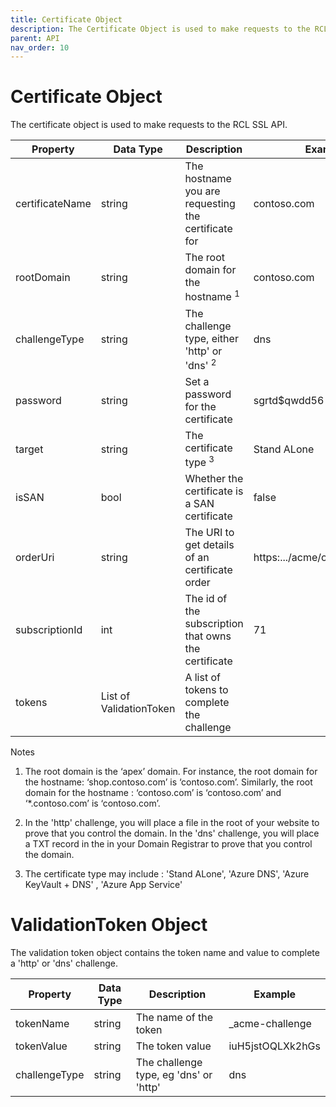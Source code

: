 ```yaml
---
title: Certificate Object
description: The Certificate Object is used to make requests to the RCL SSL API
parent: API
nav_order: 10
---
```


# Certificate Object

The certificate object is used to make requests to the RCL SSL API.

| Property            | Data Type | Description                                        |Example|
| ------------------- | --------- |----------------------------------------------------|---------------|
| certificateName     | string    | The hostname you are requesting the certificate for| contoso.com   |
| rootDomain          | string    | The root domain for the hostname <sup>1</sup>      | contoso.com   |
| challengeType       | string    | The challenge type, either 'http' or 'dns' <sup>2</sup>          | dns           |
| password            | string    | Set a password for the certificate                 | sgrtd$qwdd56  |
| target              | string    | The certificate type <sup>3</sup>                  | Stand ALone   |
| isSAN               | bool      | Whether the certificate is a SAN certificate       | false         |
| orderUri            | string    | The URI to get details of an certificate order     | https:.../acme/order/135/2101         |
| subscriptionId      | int       | The id of the subscription that owns the certificate| 71           |
| tokens          | List of ValidationToken    | A list of tokens to complete the challenge      |     |

Notes

1. The root domain is the ‘apex’ domain. For instance, the root domain for the hostname: ‘shop.contoso.com’ is ‘contoso.com’. Similarly, the root domain for the hostname : ‘contoso.com’ is ‘contoso.com’ and ‘*.contoso.com’ is ‘contoso.com’.

2. In the 'http' challenge, you will place a file in the root of your website to prove that you control the domain. In the 'dns' challenge, you will place a TXT record in the in your Domain Registrar to prove that you control the domain.

3. The certificate type may include : 'Stand ALone', 'Azure DNS', 'Azure KeyVault + DNS' , 'Azure App Service'

# ValidationToken Object

The validation token object contains the token name and value to complete a 'http' or 'dns' challenge.

| Property            | Data Type | Description                                        |Example|
| ------------------- | --------- |----------------------------------------------------|-------------------|
| tokenName           | string    | The name of the token                              | _acme-challenge   |
| tokenValue          | string    | The token value                                    | iuH5jstOQLXk2hGs  |
| challengeType       | string    | The challenge type, eg 'dns' or 'http'             | dns               |

